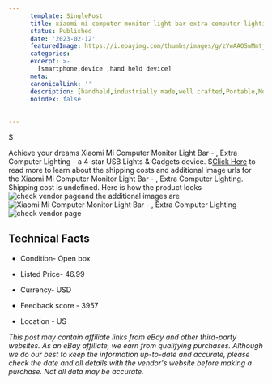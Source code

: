 ```yaml
---
      template: SinglePost
      title: xiaomi mi computer monitor light bar extra computer lighting
      status: Published
      date: '2023-02-12'
      featuredImage: https://i.ebayimg.com/thumbs/images/g/zYwAAOSwMmtjiUvn/s-l225.jpg
      categories: 
      excerpt: >-
        [smartphone,device ,hand held device]
      meta:
      canonicalLink: ''
      description: [handheld,industrially made,well crafted,Portable,Mobile,Compact,Convenient,Lightweight,Maneuverable,Man-portable,Miniature,Carriable,Hand-held,Light,Holdable,Transportable,Mobile device,Pocket-sized,On-the-go,Wireless,Cordless,Compact size,Convenient size, smartphone,device ,hand held device]
      noindex: false
      
        
---
```

$

Achieve your dreams Xiaomi Mi Computer Monitor Light Bar - , Extra Computer Lighting - a 4-star USB Lights & Gadgets device.
$[Click Here](https://www.ebay.com/itm/125642981382?hash=item1d40e7c006%3Ag%3AzYwAAOSwMmtjiUvn&mkevt=1&mkcid=1&mkrid=711-53200-19255-0&campid=%253CePNCampaignId%253E&customid=%253CreferenceId%253E&toolid=10049) to read more to learn about the shipping costs and additional image urls for the Xiaomi Mi Computer Monitor Light Bar - , Extra Computer Lighting. Shipping cost is undefined. Here is how the product looks ![check vendor page](https://i.ebayimg.com/thumbs/images/g/zYwAAOSwMmtjiUvn/s-l225.jpg)and the additional images are![Xiaomi Mi Computer Monitor Light Bar - , Extra Computer Lighting](https://i.ebayimg.com/images/g/zYwAAOSwMmtjiUvn/s-l1200.jpg)![check vendor page](https://origin-galleryplus.ebayimg.com/ws/web/125642981382_2_0_1/225x225.jpg,https://origin-galleryplus.ebayimg.com/ws/web/125642981382_3_0_1/225x225.jpg,https://origin-galleryplus.ebayimg.com/ws/web/125642981382_4_0_1/225x225.jpg,https://origin-galleryplus.ebayimg.com/ws/web/125642981382_5_0_1/225x225.jpg,https://origin-galleryplus.ebayimg.com/ws/web/125642981382_6_0_1/225x225.jpg,https://origin-galleryplus.ebayimg.com/ws/web/125642981382_7_0_1/225x225.jpg,https://origin-galleryplus.ebayimg.com/ws/web/125642981382_8_0_1/225x225.jpg,https://origin-galleryplus.ebayimg.com/ws/web/125642981382_9_0_1/225x225.jpg,https://origin-galleryplus.ebayimg.com/ws/web/125642981382_10_0_1/225x225.jpg,https://origin-galleryplus.ebayimg.com/ws/web/125642981382_11_0_1/225x225.jpg)



 ## Technical Facts 



     
      

 - Condition- Open box 


      

 - Listed Price- 46.99 


      

 - Currency- USD 


      

 - Feedback score - 3957 


      

 - Location - US 


      
      

 *_This post may contain affiliate links from eBay and other third-party websites. As an eBay affiliate, we earn from qualifying purchases. Although we do our best to keep the information up-to-date and accurate, please check the date and all details with the vendor's website before making a purchase. Not all data may be accurate._*






